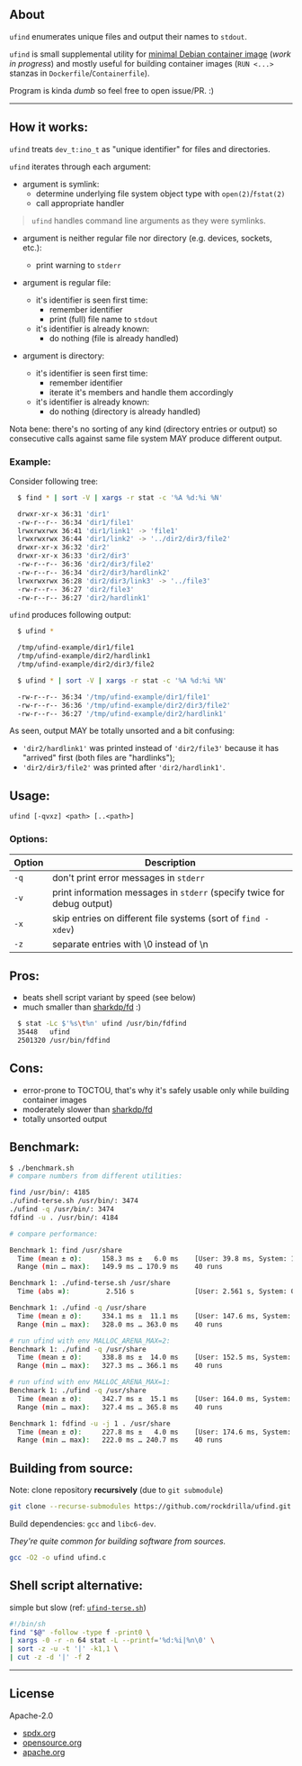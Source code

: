 ## About

`ufind` enumerates unique files and output their names to `stdout`.

`ufind` is small supplemental utility for [minimal Debian container image](https://github.com/rockdrilla/docker-debian) (*work in progress*) and mostly useful for building container images (`RUN <...>` stanzas in `Dockerfile`/`Containerfile`).

Program is kinda *dumb* so feel free to open issue/PR. :)

---

## How it works:

`ufind` treats `dev_t:ino_t` as "unique identifier" for files and directories.

`ufind` iterates through each argument:

- argument is symlink:
  - determine underlying file system object type with `open(2)`/`fstat(2)`
  - call appropriate handler

> `ufind` handles command line arguments as they were symlinks.

- argument is neither regular file nor directory (e.g. devices, sockets, etc.):
  - print warning to `stderr`

- argument is regular file:
  - it's identifier is seen first time:
    - remember identifier
    - print (full) file name to `stdout`
  - it's identifier is already known:
    - do nothing (file is already handled)

- argument is directory:
  - it's identifier is seen first time:
    - remember identifier
    - iterate it's members and handle them accordingly
  - it's identifier is already known:
    - do nothing (directory is already handled)

Nota bene: there's no sorting of any kind (directory entries or output)
so consecutive calls against same file system MAY produce different output.

### Example:

Consider following tree:

```sh
  $ find * | sort -V | xargs -r stat -c '%A %d:%i %N'

  drwxr-xr-x 36:31 'dir1'
  -rw-r--r-- 36:34 'dir1/file1'
  lrwxrwxrwx 36:41 'dir1/link1' -> 'file1'
  lrwxrwxrwx 36:44 'dir1/link2' -> '../dir2/dir3/file2'
  drwxr-xr-x 36:32 'dir2'
  drwxr-xr-x 36:33 'dir2/dir3'
  -rw-r--r-- 36:36 'dir2/dir3/file2'
  -rw-r--r-- 36:34 'dir2/dir3/hardlink2'
  lrwxrwxrwx 36:28 'dir2/dir3/link3' -> '../file3'
  -rw-r--r-- 36:27 'dir2/file3'
  -rw-r--r-- 36:27 'dir2/hardlink1'
```

`ufind` produces following output:

```sh
  $ ufind *

  /tmp/ufind-example/dir1/file1
  /tmp/ufind-example/dir2/hardlink1
  /tmp/ufind-example/dir2/dir3/file2

  $ ufind * | sort -V | xargs -r stat -c '%A %d:%i %N'

  -rw-r--r-- 36:34 '/tmp/ufind-example/dir1/file1'
  -rw-r--r-- 36:36 '/tmp/ufind-example/dir2/dir3/file2'
  -rw-r--r-- 36:27 '/tmp/ufind-example/dir2/hardlink1'
```

As seen, output MAY be totally unsorted and a bit confusing:

- `'dir2/hardlink1'` was printed instead of `'dir2/file3'` because it has "arrived" first (both files are "hardlinks");
- `'dir2/dir3/file2'` was printed after `'dir2/hardlink1'`.

## Usage:

`ufind [-qvxz] <path> [..<path>]`

### Options:

| Option | Description                                                             |
| ------ | ----------------------------------------------------------------------- |
|  `-q`  | don't print error messages in `stderr`                                  |
|  `-v`  | print information messages in `stderr` (specify twice for debug output) |
|  `-x`  | skip entries on different file systems (sort of `find -xdev`)           |
|  `-z`  | separate entries with \0 instead of \n                                  |

## Pros:

- beats shell script variant by speed (see below)
- much smaller than [sharkdp/fd](https://github.com/sharkdp/fd) :)

```sh
  $ stat -Lc $'%s\t%n' ufind /usr/bin/fdfind
  35448   ufind
  2501320 /usr/bin/fdfind
```

## Cons:

- error-prone to TOCTOU, that's why it's safely usable only while building container images
- moderately slower than [sharkdp/fd](https://github.com/sharkdp/fd)
- totally unsorted output

## Benchmark:

```sh
$ ./benchmark.sh
# compare numbers from different utilities:

find /usr/bin/: 4185
./ufind-terse.sh /usr/bin/: 3474
./ufind -q /usr/bin/: 3474
fdfind -u . /usr/bin/: 4184

# compare performance:

Benchmark 1: find /usr/share
  Time (mean ± σ):     158.3 ms ±   6.0 ms    [User: 39.8 ms, System: 118.1 ms]
  Range (min … max):   149.9 ms … 170.9 ms    40 runs

Benchmark 1: ./ufind-terse.sh /usr/share
  Time (abs ≡):         2.516 s               [User: 2.561 s, System: 0.408 s]

Benchmark 1: ./ufind -q /usr/share
  Time (mean ± σ):     334.1 ms ±  11.1 ms    [User: 147.6 ms, System: 186.1 ms]
  Range (min … max):   328.0 ms … 363.0 ms    40 runs

# run ufind with env MALLOC_ARENA_MAX=2:
Benchmark 1: ./ufind -q /usr/share
  Time (mean ± σ):     338.8 ms ±  14.0 ms    [User: 152.5 ms, System: 185.7 ms]
  Range (min … max):   327.3 ms … 366.1 ms    40 runs

# run ufind with env MALLOC_ARENA_MAX=1:
Benchmark 1: ./ufind -q /usr/share
  Time (mean ± σ):     342.7 ms ±  15.1 ms    [User: 164.0 ms, System: 178.1 ms]
  Range (min … max):   327.4 ms … 365.8 ms    40 runs

Benchmark 1: fdfind -u -j 1 . /usr/share
  Time (mean ± σ):     227.8 ms ±   4.0 ms    [User: 174.6 ms, System: 132.2 ms]
  Range (min … max):   222.0 ms … 240.7 ms    40 runs
```

## Building from source:

Note: clone repository **recursively** (due to `git submodule`)

```sh
git clone --recurse-submodules https://github.com/rockdrilla/ufind.git
```

Build dependencies: `gcc` and `libc6-dev`.

*They're quite common for building software from sources.*

```sh
gcc -O2 -o ufind ufind.c
```

## Shell script alternative:

simple but slow (ref: [`ufind-terse.sh`](ufind-terse.sh))

```sh
#!/bin/sh
find "$@" -follow -type f -print0 \
| xargs -0 -r -n 64 stat -L --printf='%d:%i|%n\0' \
| sort -z -u -t '|' -k1,1 \
| cut -z -d '|' -f 2
```

---

## License

Apache-2.0

- [spdx.org](https://spdx.org/licenses/Apache-2.0.html)
- [opensource.org](https://opensource.org/licenses/Apache-2.0)
- [apache.org](https://www.apache.org/licenses/LICENSE-2.0)
